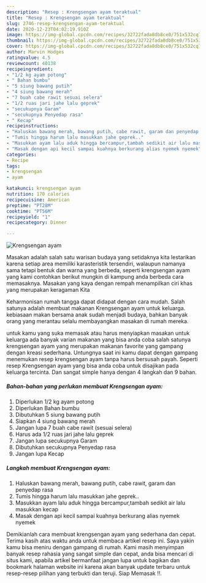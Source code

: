 ```yaml
---
description: "Resep : Krengsengan ayam teraktual"
title: "Resep : Krengsengan ayam teraktual"
slug: 2746-resep-krengsengan-ayam-teraktual
date: 2020-12-23T04:02:19.910Z
image: https://img-global.cpcdn.com/recipes/32722fada8db8ce0/751x532cq70/krengsengan-ayam-foto-resep-utama.jpg
thumbnail: https://img-global.cpcdn.com/recipes/32722fada8db8ce0/751x532cq70/krengsengan-ayam-foto-resep-utama.jpg
cover: https://img-global.cpcdn.com/recipes/32722fada8db8ce0/751x532cq70/krengsengan-ayam-foto-resep-utama.jpg
author: Marvin Hodges
ratingvalue: 4.5
reviewcount: 40138
recipeingredient:
- "1/2 kg ayam potong"
- " Bahan bumbu"
- "5 siung bawang putih"
- "4 siung bawang merah"
- "7 buah cabe rawit sesuai selera"
- "1/2 ruas jari jahe lalu geprek"
- "secukupnya Garam"
- "secukupnya Penyedap rasa"
- " Kecap"
recipeinstructions:
- "Haluskan bawang merah, bawang putih, cabe rawit, garam dan penyedap rasa"
- "Tumis hingga harum lalu masukkan jahe geprek.."
- "Masukkan ayam lalu aduk hingga bercampur,tambah sedikit air lalu masukkan kecap"
- "Masak dengan api kecil sampai kuahnya berkurang alias nyemek nyemek"
categories:
- Recipe
tags:
- krengsengan
- ayam

katakunci: krengsengan ayam 
nutrition: 170 calories
recipecuisine: American
preptime: "PT28M"
cooktime: "PT56M"
recipeyield: "1"
recipecategory: Dinner

---
```



![Krengsengan ayam](https://img-global.cpcdn.com/recipes/32722fada8db8ce0/751x532cq70/krengsengan-ayam-foto-resep-utama.jpg)

Masakan adalah salah satu warisan budaya yang setidaknya kita lestarikan karena setiap area memiliki karasteristik tersendiri, walaupun namanya sama tetapi bentuk dan warna yang berbeda, seperti krengsengan ayam yang kami contohkan berikut mungkin di kampung anda berbeda cara memasaknya. Masakan yang kaya dengan rempah menampilkan ciri khas yang merupakan keragaman Kita



Keharmonisan rumah tangga dapat didapat dengan cara mudah. Salah satunya adalah membuat makanan Krengsengan ayam untuk keluarga. kebiasaan makan bersama anak sudah menjadi budaya, bahkan banyak orang yang merantau selalu membayangkan masakan di rumah mereka.

untuk kamu yang suka memasak atau harus menyiapkan masakan untuk keluarga ada banyak varian makanan yang bisa anda coba salah satunya krengsengan ayam yang merupakan makanan favorite yang gampang dengan kreasi sederhana. Untungnya saat ini kamu dapat dengan gampang menemukan resep krengsengan ayam tanpa harus bersusah payah.
Seperti resep Krengsengan ayam yang bisa anda coba untuk disajikan pada keluarga tercinta. Dan sangat simple hanya dengan 4 langkah dan 9 bahan.


<!--inarticleads1-->

##### Bahan-bahan yang perlukan membuat Krengsengan ayam:

1. Diperlukan 1/2 kg ayam potong
1. Diperlukan  Bahan bumbu
1. Dibutuhkan 5 siung bawang putih
1. Siapkan 4 siung bawang merah
1. Jangan lupa 7 buah cabe rawit (sesuai selera)
1. Harus ada 1/2 ruas jari jahe lalu geprek
1. Jangan lupa secukupnya Garam
1. Dibutuhkan secukupnya Penyedap rasa
1. Jangan lupa  Kecap




<!--inarticleads2-->

##### Langkah membuat  Krengsengan ayam:

1. Haluskan bawang merah, bawang putih, cabe rawit, garam dan penyedap rasa
1. Tumis hingga harum lalu masukkan jahe geprek..
1. Masukkan ayam lalu aduk hingga bercampur,tambah sedikit air lalu masukkan kecap
1. Masak dengan api kecil sampai kuahnya berkurang alias nyemek nyemek




Demikianlah cara membuat krengsengan ayam yang sederhana dan cepat. Terima kasih atas waktu anda untuk membaca artikel resep ini. Saya yakin kamu bisa meniru dengan gampang di rumah. Kami masih menyimpan banyak resep rahasia yang sangat simple dan cepat, anda bisa mencari di situs kami, apabila artikel bermanfaat jangan lupa untuk bagikan dan bookmark halaman website ini karena akan banyak update terbaru untuk resep-resep pilihan yang terbukti dan teruji. Siap Memasak !!. 
